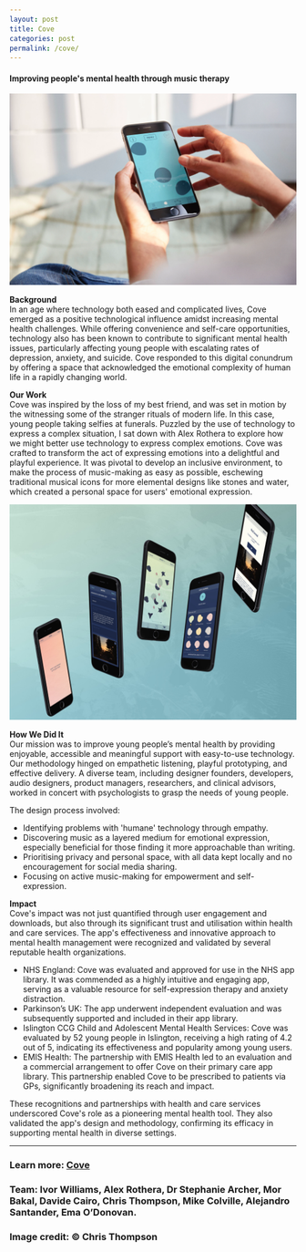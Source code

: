 ```yaml
---
layout: post
title: Cove
categories: post
permalink: /cove/
---
```

#### Improving people's mental health through music therapy

![cove](/images/cove2.jpg)

**Background**  
In an age where technology both eased and complicated lives, Cove emerged as a positive technological influence amidst increasing mental health challenges. While offering convenience and self-care opportunities, technology also has been known to contribute to significant mental health issues, particularly affecting young people with escalating rates of depression, anxiety, and suicide. Cove responded to this digital conundrum by offering a space that acknowledged the emotional complexity of human life in a rapidly changing world.

**Our Work**  
Cove was inspired by the loss of my best friend, and was set in motion by the witnessing some of the stranger rituals of modern life. In this case, young people taking selfies at funerals. Puzzled by the use of technology to express a complex situation, I sat down with Alex Rothera to explore how we might better use technology to express complex emotions. Cove was crafted to transform the act of expressing emotions into a delightful and playful experience. It was pivotal to develop an inclusive environment, to make the process of music-making as easy as possible, eschewing traditional musical icons for more elemental designs like stones and water, which created a personal space for users' emotional expression. 

![cove](/images/cove-hero.jpg)

**How We Did It**  
Our mission was to improve young people’s mental health by providing enjoyable, accessible and meaningful support with easy-to-use technology. Our methodology hinged on empathetic listening, playful prototyping, and effective delivery. A diverse team, including designer founders, developers, audio designers, product managers, researchers, and clinical advisors, worked in concert with psychologists to grasp the needs of young people.

The design process involved:
- Identifying problems with 'humane' technology through empathy.
- Discovering music as a layered medium for emotional expression, especially beneficial for those finding it more approachable than writing.
- Prioritising privacy and personal space, with all data kept locally and no encouragement for social media sharing.
- Focusing on active music-making for empowerment and self-expression.

**Impact**  
Cove's impact was not just quantified through user engagement and downloads, but also through its significant trust and utilisation within health and care services. The app's effectiveness and innovative approach to mental health management were recognized and validated by several reputable health organizations.

- NHS England: Cove was evaluated and approved for use in the NHS app library. It was commended as a highly intuitive and engaging app, serving as a valuable resource for self-expression therapy and anxiety distraction.
- Parkinson’s UK: The app underwent independent evaluation and was subsequently supported and included in their app library.
- Islington CCG Child and Adolescent Mental Health Services: Cove was evaluated by 52 young people in Islington, receiving a high rating of 4.2 out of 5, indicating its effectiveness and popularity among young users.
- EMIS Health: The partnership with EMIS Health led to an evaluation and a commercial arrangement to offer Cove on their primary care app library. This partnership enabled Cove to be prescribed to patients via GPs, significantly broadening its reach and impact.

These recognitions and partnerships with health and care services underscored Cove's role as a pioneering mental health tool. They also validated the app's design and methodology, confirming its efficacy in supporting mental health in diverse settings.


---
### Learn more: [Cove](https://www.cove-app.com)
### Team: Ivor Williams, Alex Rothera, Dr Stephanie Archer, Mor Bakal, Davide Cairo, Chris Thompson, Mike Colville, Alejandro Santander, Ema O’Donovan.
### Image credit: © Chris Thompson
